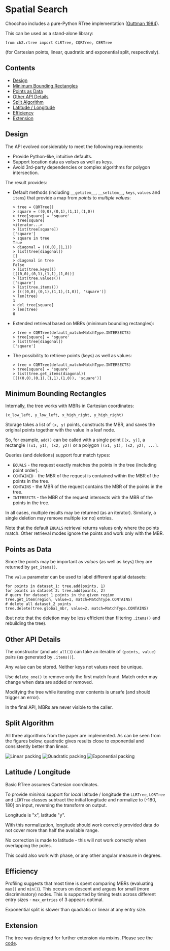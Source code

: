 
# Spatial Search

Choochoo includes a pure-Python RTree implementation ([Guttman
1984](https://github.com/andrewcooke/choochoo/blob/master/data/dev/guttman-r-trees.pdf)).

This can be used as a stand-alone library:

    from ch2.rtree import CLRTree, CQRTree, CERTree

(for Cartesian points, linear, quadratic and exponential split,
respectively).

## Contents

* [Design](#design)
* [Minimum Bounding Rectangles](#minimum-bounding-rectangles)
* [Points as Data](#points-as-data)
* [Other API Details](#other-api-details)
* [Split Algorithm](#split-algorithm)
* [Latitude / Longitude](#latitude--longitude)
* [Efficiency](#efficiency)
* [Extension](#extension)

## Design

The API evolved considerably to meet the following requirements:
  * Provide Python-like, intuitive defaults.
  * Support location data as *values* as well as keys.
  * Avoid 3rd-party dependencies or complex algorithms for polygon
    intersection.

The result provides:

  * Default methods (including `__getitem__`, `__setitem__`, `keys`,
    `values` and `items`) that provide a map from *points* to
    *multiple values*:

        > tree = CQRTree()
        > square = ((0,0),(0,1),(1,1),(1,0))
        > tree[square] = 'square'
        > tree[square]
        <iterator...>
        > list(tree[square])
        ['square']
        > square in tree
        True
        > diagonal = ((0,0),(1,1))
        > list(tree[diagonal])
        []
        > diagonal in tree
        False
        > list(tree.keys())
        [((0,0),(0,1),(1,1),(1,0))]
        > list(tree.values())
        ['square']
        > list(tree.items())
        > [(((0,0),(0,1),(1,1),(1,0)), 'square')]
        > len(tree)
        1
        > del tree[square]
        > len(tree)
        0

  * Extended retrieval based on MBRs (minimum bounding rectangles):

        > tree = CQRTree(default_match=MatchType.INTERSECTS)
        > tree[square] = 'square'
        > list(tree[diagonal])
        ['square']

  * The possibility to retrieve points (keys) as well as values:

        > tree = CQRTree(default_match=MatchType.INTERSECTS)
        > tree[square] = 'square'
        > list(tree.get_items(diagonal))
        [(((0,0),(0,1),(1,1),(1,0)), 'square')]

## Minimum Bounding Rectangles

Internally, the tree works with MBRs in Cartesian coordinates:

    (x_low_left, y_low_left, x_high_right, y_high_right)

Storage takes a list of `(x, y)` points, constructs the MBR, and saves
the original points together with the value in a leaf node.

So, for example, `add()` can be called with a single point `[(x, y)]`,
a rectangle `[(x1, y1), (x2, y2)]` or a polygon `[(x1, y1), (x2, y2),
...]`.

Queries (and deletions) support four match types:
* `EQUALS` - the request exactly matches the points in the tree
   (including point order).
* `CONTAINED` - the MBR of the request is contained within the MBR of
  the points in the tree.
* `CONTAINS` - the MBR of the request contains the MBR of the points
  in the tree.
* `INTERSECTS` - the MBR of the request intersects with the MBR of the
  points in the tree.

In all cases, multiple results may be returned (as an iterator).
Similarly, a single deletion may remove multiple (or no) entries.

Note that the default `EQUALS` retrieval returns values only where the
points match.  Other retrieval modes ignore the points and work only
with the MBR.

## Points as Data

Since the points may be important as *values* (as well as keys) they
are returned by `get_items()`.

The `value` parameter can be used to label different spatial datasets:

    for points in dataset_1: tree.add(points, 1)
    for points in dataset 2: tree.add(points, 2)
    # query for dataset_1 points in the given region
    tree.get_item(region, value=1, match=MatchType.CONTAINS)
    # delete all dataset_2 points
    tree.delete(tree.global_mbr, value=2, match=MatchType.CONTAINS)

(but note that the deletion may be less efficient than filtering
`.items()` and rebuilding the tree).

## Other API Details

The constructor (and `add_all()`) can take an iterable of `(points,
value)` pairs (as generated by `.items()`).

Any value can be stored.  Neither keys not values need be unique.

Use `delete_one()` to remove only the first match found.  Match order
may change when data are added or removed.

Modifying the tree while iterating over contents is unsafe (and should
trigger an error).

In the final API, MBRs are never visible to the caller.

## Split Algorithm

All three algorithms from the paper are implemented.  As can be seen
from the figures below, quadratic gives results close to exponential
and consistently better than linear.

![Linear packing](rtree-linear.png)
![Quadratic packing](rtree-quadratic.png)
![Exponential packing](rtree-exponential.png)

## Latitude / Longitude

Basic RTree assumes Cartesian coordinates.

To provide *minimal* support for *local* latitude / longitude the
`LLRTree`, `LQRTree` and `LERTree` classes subtract the initial
longitude and normalize to (-180, 180] on input, reversing the
transform on output.

Longitude is "x", latitude "y".

With this normalization, longitude should work correctly provided data
do not cover more than half the available range.

No correction is made to latitude - this will not work correctly when
overlapping the poles.

This could also work with phase, or any other angular measure in
degrees.

## Efficiency

Profiling suggests that most time is spent comparing MBRs (evaluating
`max()` and `min()`).  This occurs on descent and argues for small
(more discriminatory) nodes.  This is supported by timing tests
across different entry sizes - `max_entries` of 3 appears optimal.

Exponential split is slower than quadratic or linear at any entry
size.

## Extension

The tree was designed for further extension via mixins.  Please see
the
[code](https://github.com/andrewcooke/choochoo/blob/master/ch2/arty/tree.py).
